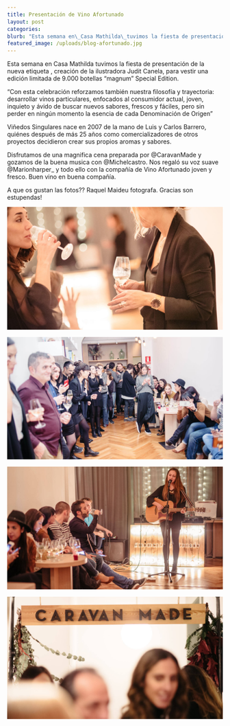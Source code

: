 ```yaml
---
title: Presentación de Vino Afortunado
layout: post
categories:
blurb: "Esta semana en\_Casa Mathilda\_tuvimos la fiesta de presentación de la nueva etiqueta , creación de la ilustradora\_Judit Canela, para vestir una edición limitada de 9.000 botellas “magnum”\_Special Edition."
featured_image: /uploads/blog-afortunado.jpg
---
```


Esta semana en Casa Mathilda tuvimos la fiesta de presentaci&oacute;n de la nueva etiqueta , creaci&oacute;n de la ilustradora Judit Canela, para vestir una edici&oacute;n limitada de 9.000 botellas “magnum” Special Edition.

“Con esta celebraci&oacute;n reforzamos tambi&eacute;n nuestra filosof&iacute;a y trayectoria: desarrollar vinos particulares, enfocados al consumidor actual, joven, inquieto y &aacute;vido de buscar nuevos sabores, frescos y f&aacute;ciles, pero sin perder en ning&uacute;n momento la esencia de cada Denominaci&oacute;n de Origen”

Vi&ntilde;edos Singulares nace en 2007 de la mano de Luis y Carlos Barrero, qui&eacute;nes despu&eacute;s de m&aacute;s 25 a&ntilde;os como comercializadores de otros proyectos decidieron crear sus propios aromas y sabores.

Disfrutamos de una magnifica cena preparada por @CaravanMade y gozamos de la buena musica con @Michelcastro. Nos regal&oacute; su voz suave @Marionharper\_ y todo ello con la compa&ntilde;&iacute;a de Vino Afortunado joven y fresco. Buen vino en buena compa&ntilde;&iacute;a.

A que os gustan las fotos?? Raquel Maideu fotografa. Gracias son estupendas!

![](/uploads/blog-afortunado-2.jpg)

![](/uploads/blog-afortunado-3.jpg)

![](/uploads/blog-afortunado-4.jpg)

![](/uploads/blog-afortunado-5.jpg)